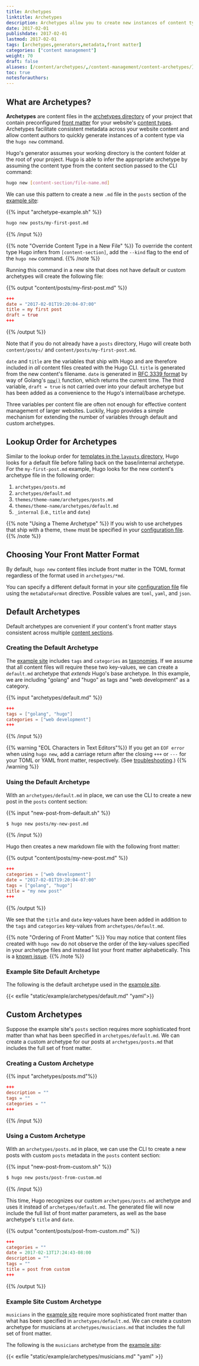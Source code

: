 ```yaml
---
title: Archetypes
linktitle: Archetypes
description: Archetypes allow you to create new instances of content types and set default parameters from the command line.
date: 2017-02-01
publishdate: 2017-02-01
lastmod: 2017-02-01
tags: [archetypes,generators,metadata,front matter]
categories: ["content management"]
weight: 70
draft: false
aliases: [/content/archetypes/,/content-management/content-archetypes/]
toc: true
notesforauthors:
---
```


## What are Archetypes?

**Archetypes** are content files in the [archetypes directory][] of your project that contain preconfigured [front matter][] for your website's [content types][]. Archetypes facilitate consistent metadata across your website content and allow content authors to quickly generate instances of a content type via the `hugo new` command.

Hugo's generator assumes your working directory is the content folder at the root of your project. Hugo is able to infer the appropriate archetype by assuming the content type from the content section passed to the CLI command:

```bash
hugo new [content-section/file-name.md]
```

We can use this pattern to create a new `.md` file in the `posts` section of the [example site][]:

{{% input "archetype-example.sh" %}}
```bash
hugo new posts/my-first-post.md
```
{{% /input %}}

{{% note "Override Content Type in a New File" %}}
To override the content type Hugo infers from `[content-section]`, add the `--kind` flag to the end of the `hugo new` command.
{{% /note %}}

Running this command in a new site that does not have default or custom archetypes will create the following file:

{{% output "content/posts/my-first-post.md" %}}
```toml
+++
date = "2017-02-01T19:20:04-07:00"
title = my first post
draft = true
+++
```
{{% /output %}}

Note that if you do not already have a `posts` directory, Hugo will create both `content/posts/` and `content/posts/my-first-post.md`.

`date` and `title` are the variables that ship with Hugo and are therefore included in *all* content files created with the Hugo CLI. `title` is generated from the new content's filename. `date` is generated in [RFC 3339 format][] by way of Golang's [`now()`][] function, which returns the current time. The third variable, `draft = true` is not carried over into your default archetype but has been added as a convenience to the Hugo's internal/base archetype.

Three variables per content file are often not enough for effective content management of larger websites. Luckily, Hugo provides a simple mechanism for extending the number of variables through default and custom archetypes.

## Lookup Order for Archetypes

Similar to the lookup order for [templates in the `layouts` directory][], Hugo looks for a default file before falling back on the base/internal archetype. For the `my-first-post.md` example, Hugo looks for the new content's archetype file in the following order:

1. `archetypes/posts.md`
2. `archetypes/default.md`
3. `themes/theme-name/archetypes/posts.md`
4. `themes/theme-name/archetypes/default.md`
5. `_internal` (i.e., `title` and `date`)

{{% note "Using a Theme Archetype" %}}
If you wish to use archetypes that ship with a theme, `theme` must be specified in your [configuration file](/project-organization/configuration/).
{{% /note %}}

## Choosing Your Front Matter Format

By default, `hugo new` content files include front matter in the TOML format regardless of the format used in `archetypes/*md`.

You can specify a different default format in your site [configuration file][] file using the `metaDataFormat` directive. Possible values are `toml`, `yaml`, and `json`.

## Default Archetypes

Default archetypes are convenient if your content's front matter stays consistent across multiple [content sections][].

### Creating the Default Archetype

The [example site][] includes `tags` and `categories` as [taxonomies][]. If we assume that all content files will require these two key-values, we can create a `default.md` archetype that *extends* Hugo's base archetype. In this example, we are including "golang" and "hugo" as tags and "web development" as a category.

{{% input "archetypes/default.md" %}}
```toml
+++
tags = ["golang", "hugo"]
categories = ["web development"]
+++
```
{{% /input %}}

{{% warning "EOL Characters in Text Editors"%}}
If you get an `EOF error` when using `hugo new`, add a carriage return after the closing `+++` or `---` for your TOML or YAML front matter, respectively. (See [troubleshooting](/troubleshooting/eof-error/).)
{{% /warning %}}

### Using the Default Archetype

With an `archetypes/default.md` in place, we can use the CLI to create a new post in the `posts` content section:

{{% input "new-post-from-default.sh" %}}
```bash
$ hugo new posts/my-new-post.md
```
{{% /input %}}

Hugo then creates a new markdown file with the following front matter:

{{% output "content/posts/my-new-post.md" %}}
```toml
+++
categories = ["web development"]
date = "2017-02-01T19:20:04-07:00"
tags = ["golang", "hugo"]
title = "my new post"
+++
```
{{% /output %}}

We see that the `title` and `date` key-values have been added in addition to the `tags` and `categories` key-values from `archetypes/default.md`.

{{% note "Ordering of Front Matter" %}}
You may notice that content files created with `hugo new` do not observe the order of the key-values specified in your archetype files and instead list your front matter alphabetically. This is a [known issue](https://github.com/spf13/hugo/issues/452).
{{% /note %}}

### Example Site Default Archetype

The following is the default archetype used in the [example site][].

{{< exfile "static/example/archetypes/default.md" "yaml">}}

## Custom Archetypes

Suppose the example site's `posts` section requires more sophisticated front matter than what has been specified in `archetypes/default.md`. We can create a custom archetype for our posts at `archetypes/posts.md` that includes the full set of front matter.

### Creating a Custom Archetype

{{% input "archetypes/posts.md"%}}
```toml
+++
description = ""
tags = ""
categories = ""
+++
```
{{% /input %}}

### Using a Custom Archetype

With an `archetypes/posts.md` in place, we can use the CLI to create a new posts with custom `posts` metadata in the `posts` content section:

{{% input "new-post-from-custom.sh" %}}
```bash
$ hugo new posts/post-from-custom.md
```
{{% /input %}}

This time, Hugo recognizes our custom `archetypes/posts.md` archetype and uses it instead of `archetypes/default.md`. The generated file will now include the full list of front matter parameters, as well as the base archetype's `title` and `date`.

{{% output "content/posts/post-from-custom.md" %}}
```toml
+++
categories = ""
date = 2017-02-13T17:24:43-08:00
description = ""
tags = ""
title = post from custom
+++
```
{{% /output %}}

### Example Site Custom Archetype

`musicians` in the [example site] require more sophisticated front matter than what has been specified in `archetypes/default.md`. We can create a custom archetype for musicians at `archetypes/musicians.md` that includes the full set of front matter.

The following is the `musicians` archetype from the [example site][]:

{{< exfile "static/example/archetypes/musicians.md" "yaml" >}}


[archetypes directory]: /project-organization/directory-structure/
[`now()`]: http://golang.org/pkg/time/#Now
[configuration file]: /project-organization/configuration/
[content sections]: /sections/
[content types]: /content-management/content-types/
[example site]: /getting-started/using-the-hugo-docs/#example-site
[front matter]: /content-management/front-matter/
[RFC 3339 format]: https://www.ietf.org/rfc/rfc3339.txt
[taxonomies]: /content-management/taxonomies/
[templates in the `layouts` directory]: /templates/base-templates-and-blocks/
[templates]: /templates/
